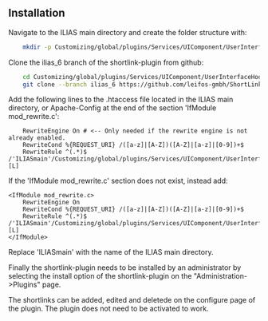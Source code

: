 ## Installation

Navigate to the ILIAS main directory and create the folder structure with:

```bash
    mkdir -p Customizing/global/plugins/Services/UIComponent/UserInterfaceHook
```

Clone the ilias_6 branch of the shortlink-plugin from github:

```bash
    cd Customizing/global/plugins/Services/UIComponent/UserInterfaceHook
    git clone --branch ilias_6 https://github.com/leifos-gmbh/ShortLinkGenerator.git
```

Add the following lines to the .htaccess file located in the ILIAS main
directory, or Apache-Config  at the end of the section 'IfModule mod_rewrite.c':

```apacheconf
    RewriteEngine On # <-- Only needed if the rewrite engine is not already enabled.
    RewriteCond %{REQUEST_URI} /([a-z]|[A-Z])([A-Z]|[a-z]|[0-9])+$
    RewriteRule ^(.*)$ /'ILIASmain'/Customizing/global/plugins/Services/UIComponent/UserInterfaceHook/ShortLinkGenerator/ilShortLinkResolver.php [L]
```

If the 'IfModule mod_rewrite.c' section does not exist, instead add:

```apacheconf
<IfModule mod_rewrite.c>
    RewriteEngine On
    RewriteCond %{REQUEST_URI} /([a-z]|[A-Z])([A-Z]|[a-z]|[0-9])+$
    RewriteRule ^(.*)$ /'ILIASmain'/Customizing/global/plugins/Services/UIComponent/UserInterfaceHook/ShortLinkGenerator/ilShortLinkResolver.php [L]
</IfModule>
```
Replace 'ILIASmain' with the name of the ILIAS main directory.

Finally the shortlink-plugin needs to be installed by an administrator by selecting the install option of the shortlink-plugin on the "Administration->Plugins" page.

The shortlinks can be added, edited and deletede on the configure page of the plugin.
The plugin does not need to be activated to work.
